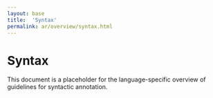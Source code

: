 ```yaml
---
layout: base
title:  'Syntax'
permalink: ar/overview/syntax.html
---
```


# Syntax

This document is a placeholder for the language-specific overview of
guidelines for syntactic annotation.
